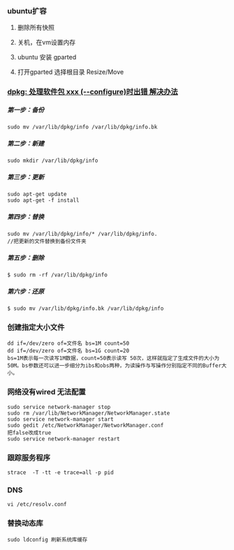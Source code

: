 ### ubuntu扩容

1. 删除所有快照

2. 关机，在vm设置内存

3. ubuntu 安装 gparted

4. 打开gparted   选择根目录  Resize/Move

   

### [dpkg: 处理软件包 xxx (--configure)时出错 解决办法 ](https://www.cnblogs.com/dylancao/p/10226090.html)

##### 第一步：备份

```
sudo mv /var/lib/dpkg/info /var/lib/dpkg/info.bk
```

##### 第二步：新建

```
sudo mkdir /var/lib/dpkg/info
```

##### 第三步：更新

```
sudo apt-get update
sudo apt-get -f install
```

##### 第四步：替换

```
sudo mv /var/lib/dpkg/info/* /var/lib/dpkg/info.
//把更新的文件替换到备份文件夹
```

##### 第五步：删除

`$ sudo rm -rf /var/lib/dpkg/info` 


##### 第六步：还原

`$ sudo mv /var/lib/dpkg/info.bk /var/lib/dpkg/info` 

### 创建指定大小文件

```
dd if=/dev/zero of=文件名 bs=1M count=50
dd if=/dev/zero of=文件名 bs=1G count=20
bs=1M表示每一次读写1M数据，count=50表示读写 50次，这样就指定了生成文件的大小为50M。bs参数还可以进一步细分为ibs和obs两种，为读操作与写操作分别指定不同的Buffer大小。
```

### 网络没有wired 无法配置

```
sudo service network-manager stop
sudo rm /var/lib/NetworkManager/NetworkManager.state
sudo service network-manager start
sudo gedit /etc/NetworkManager/NetworkManager.conf
把false改成true
sudo service network-manager restart

```

### 跟踪服务程序

```
strace  -T -tt -e trace=all -p pid
```

### DNS

```
vi /etc/resolv.conf
```

### 替换动态库

```
sudo ldconfig 刷新系统库缓存
```


